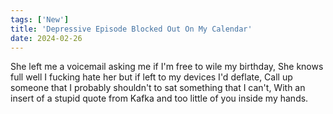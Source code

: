 ```yaml
---
tags: ['New']
title: 'Depressive Episode Blocked Out On My Calendar'
date: 2024-02-26
---
```


She left me a voicemail asking me if I'm free to wile my birthday,
She knows full well I fucking hate her but if left to my devices I'd deflate,
Call up someone that I probably shouldn't to sat something that I can't,
With an insert of a stupid quote from Kafka and too little of you inside my hands.
